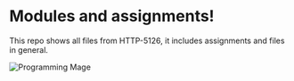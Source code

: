 # Modules and assignments!

This repo shows all files from HTTP-5126, it includes assignments and files in general.

![Programming Mage](https://i.chzbgr.com/full/9808908544/h7F2E35B2/hat-write-over-1000-lines-code-and-works-perfectly-on-first-run-verte)
